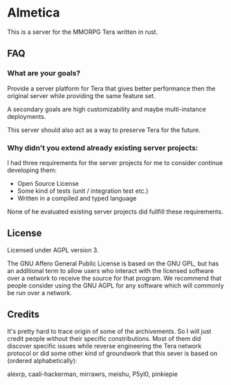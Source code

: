 # Almetica

This is a server for the MMORPG Tera written in rust.

## FAQ

### What are your goals?

Provide a server platform for Tera that gives better performance then the original
server while providing the same feature set.

A secondary goals are high customizability and maybe multi-instance deployments.

This server should also act as a way to preserve Tera for the future.

### Why didn't you extend already existing server projects:

I had three requirements for the server projects for me to consider continue
developing them:

 * Open Source License
 * Some kind of tests (unit / integration test etc.)
 * Written in a compiled and typed language

None of he evaluated existing server projects did fullfill these requirements.

## License

Licensed under AGPL version 3.

The GNU Affero General Public License is based on the GNU GPL, but has an
additional term to allow users who interact with the licensed software over a
network to receive the source for that program. We recommend that people
consider using the GNU AGPL for any software which will commonly be run over a
network.

## Credits

It's pretty hard to trace origin of some of the archivements. So I will just
credit people without their specific constributions. Most of them did discover
specific issues while reverse engineering the Tera network protocol or did some
other kind of groundwork that this sever is based on (ordered alphabetically):

alexrp, caali-hackerman, mirrawrs, meishu, P5yl0, pinkiepie

